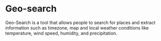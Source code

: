 # Geo-search

Geo-Search is a tool that allows people to search for places and extract information such as
timezone, map and local weather conditions like temperature, wind speed, humidity, and
precipitation.
